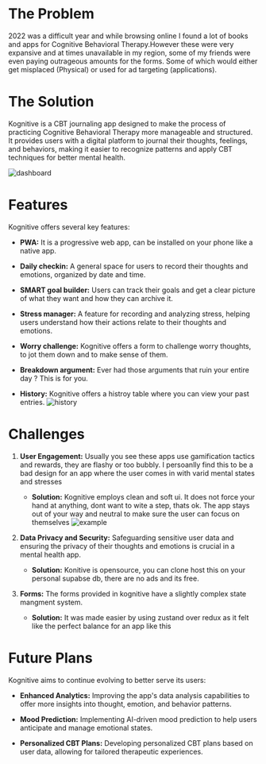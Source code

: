 # The Problem

2022 was a difficult year and while browsing online I found a lot of books and apps for Cognitive Behavioral Therapy.However these were very expansive and at times unavailable in my region, some of my friends were even paying outrageous amounts for the forms. Some of which would either get misplaced (Physical) or used for ad targeting (applications).

# The Solution

Kognitive is a CBT journaling app designed to make the process of practicing Cognitive Behavioral Therapy more manageable and structured. It provides users with a digital platform to journal their thoughts, feelings, and behaviors, making it easier to recognize patterns and apply CBT techniques for better mental health.

![dashboard](/kognitive/dash.png)
# Features

Kognitive offers several key features:

- **PWA:** It is a progressive web app, can be installed on your phone like a native app.

- **Daily checkin:** A general space for users to record their thoughts and emotions, organized by date and time.

- **SMART goal builder:** Users can track their goals and get a clear picture of what they want and how they can archive it.

- **Stress manager:** A feature for recording and analyzing stress, helping users understand how their actions relate to their thoughts and emotions.

- **Worry challenge:** Kognitive offers a form to challenge worry thoughts, to jot them down and to make sense of them.

- **Breakdown argument:** Ever had those arguments that ruin your entire day ? This is for you.

- **History:** Kognitive offers a histroy table where you can view your past entries.
![history](/kognitive/history.png)
# Challenges

1. **User Engagement:** Usually you see these apps use gamification tactics and rewards, they are flashy or too bubbly. I persoanlly find this to be a bad design for an app where the user comes in with varid mental states and stresses

   - **Solution:** Kognitive employs clean and soft ui. It does not force your hand at anything, dont want to wite a step, thats ok. The app stays out of your way and neutral to make sure the user can focus on themselves
![example](/kognitive/example.png)
2. **Data Privacy and Security:** Safeguarding sensitive user data and ensuring the privacy of their thoughts and emotions is crucial in a mental health app.

   - **Solution:** Konitive is opensource, you can clone host this on your personal supabse db, there are no ads and its free.

3. **Forms:** The forms provided in kognitive have a slightly complex state mangment system.

   - **Solution:** It was made easier by using zustand over redux as it felt like the perfect balance for an app like this
   

# Future Plans

Kognitive aims to continue evolving to better serve its users:


- **Enhanced Analytics:** Improving the app's data analysis capabilities to offer more insights into thought, emotion, and behavior patterns.

- **Mood Prediction:** Implementing AI-driven mood prediction to help users anticipate and manage emotional states.

- **Personalized CBT Plans:** Developing personalized CBT plans based on user data, allowing for tailored therapeutic experiences.

